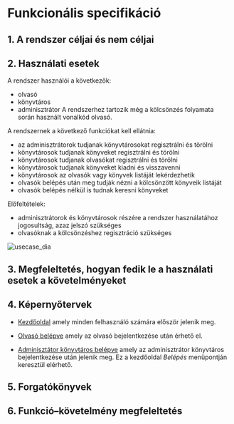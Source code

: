 # Funkcionális specifikáció

## 1. A rendszer céljai és nem céljai

## 2. Használati esetek
A rendszer használói a következők:
*	olvasó
*	könyvtáros
*	adminisztrátor
A rendszerhez tartozik még a kölcsönzés folyamata során használt vonalkód olvasó.

A rendszernek a következő funkciókat kell ellátnia:
*	az adminisztrátorok tudjanak könyvtárosokat regisztrálni és törölni
*	könyvtárosok tudjanak könyveket regisztrálni és törölni
*	könyvtárosok tudjanak olvasókat regisztrálni és törölni
*	könyvtárosok tudjanak könyveket kiadni és visszavenni
*	könyvtárosok az olvasók vagy könyvek listáját lekérdezhetik
*	olvasók belépés után meg tudják nézni a kölcsönzött könyveik listáját
*	olvasók belépés nélkül is tudnak keresni könyveket

Előfeltételek:
*	adminisztrátorok és könyvtárosok részére a rendszer használatához jogosultság, azaz jelszó szükséges
*	olvasóknak a kölcsönzéshez regisztráció szükséges

![usecase_dia](https://github.com/beresgabor76/AFP2020_1_Lev_Csop2/blob/main/Doc/image/usecasedia.jpg)
## 3. Megfeleltetés, hogyan fedik le a használati esetek a követelményeket

## 4. Képernyőtervek

* [Kezdőoldal](https://github.com/beresgabor76/AFP2020_1_Lev_Csop2/blob/main/Doc/prototype/kezdolap.html) 
amely minden felhasználó számára először jelenik meg.

* [Olvasó belépve](https://github.com/beresgabor76/AFP2020_1_Lev_Csop2/blob/main/Doc/prototype/belepve_olvaso.html)
amely az olvasó bejelentkezése után érhető el.

* [Adminisztátor könyvtáros belépve](https://github.com/beresgabor76/AFP2020_1_Lev_Csop2/blob/main/Doc/prototype/belepve.html)
amely az adminisztrátor könyvtáros bejelentkezése után jelenik meg. Ez a kezdőoldal *Belépés* menüpontján keresztül elérhető.


## 5. Forgatókönyvek

## 6. Funkció–követelmény megfeleltetés
